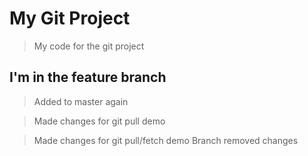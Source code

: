 # My Git Project

> My code for the git project

## I'm in the feature branch

> Added to master again

> Made changes for git pull demo

> Made changes for git pull/fetch demo
> Branch removed changes